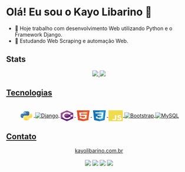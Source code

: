 # Olá! Eu sou o Kayo Libarino 👋

- 🔭 Hoje trabalho com desenvolvimento Web utilizando Python e o Framework Django.
- 🌱 Estudando Web Scraping e automação Web.

## Stats

<div align="center">
  <a href="https://github.com/kayolibarino">
  <img height="180em" src="https://github-readme-stats.vercel.app/api?username=KayoLibarino&show_icons=true&theme=dracula&include_all_commits=true&count_private=true"/>
  <img height="180em" src="https://github-readme-stats.vercel.app/api/top-langs/?username=KayoLibarino&layout=compact&langs_count=7&theme=dracula"/>
</div>
  
## Tecnologias
  
<div align="center" style="display: inline_block"><br>
  <img align="center" alt="Python" height="30" width="40" src="https://raw.githubusercontent.com/devicons/devicon/master/icons/python/python-original.svg">
  <img align="center" alt="Django" height="30" width="40" src="https://www.svgrepo.com/show/353657/django-icon.svg">
  <img align="center" alt="Csharp" height="30" width="40" src="https://raw.githubusercontent.com/devicons/devicon/master/icons/csharp/csharp-original.svg">
  <img align="center" alt="HTML" height="30" width="40" src="https://raw.githubusercontent.com/devicons/devicon/master/icons/html5/html5-original.svg">
  <img align="center" alt="CSS" height="30" width="40" src="https://raw.githubusercontent.com/devicons/devicon/master/icons/css3/css3-original.svg">
  <img align="center" alt="Javascript" height="30" width="40" src="https://raw.githubusercontent.com/devicons/devicon/master/icons/javascript/javascript-plain.svg">
  <img align="center" alt="Bootstrap" height="30" width="40" src="https://d29fhpw069ctt2.cloudfront.net/icon/image/38839/preview.svg">
  <img align="center" alt="MySQL" height="30" width="40" src="https://www.svgrepo.com/show/373848/mysql.svg">
</div>
  
## Contato
  
<div align="center">
  <a href="https://kayolibarino.com/" target="_blank">kayolibarino.com.br</a><br /><br />
</div>
  
<div align="center">
  <a href="https://www.linkedin.com/in/kayo-libarino/" target="_blank"><img src="https://img.shields.io/badge/-LinkedIn-%230077B5?style=for-the-badge&logo=linkedin&logoColor=white" target="_blank"></a> 
  <a href="https://twitter.com/KayoLibarino" target="_blank"><img src="https://img.shields.io/badge/Twitter-1DA1F2?style=for-the-badge&logo=twitter&logoColor=white" target="_blank"></a>
  <a href="https://www.instagram.com/kayolibarino/" target="_blank"><img src="https://img.shields.io/badge/-Instagram-%23E4405F?style=for-the-badge&logo=instagram&logoColor=white" target="_blank"></a>
  <a href = "mailto:kayolibarino@gmail.com"><img src="https://img.shields.io/badge/-Gmail-%23333?style=for-the-badge&logo=gmail&logoColor=white" target="_blank"></a>
</div>
